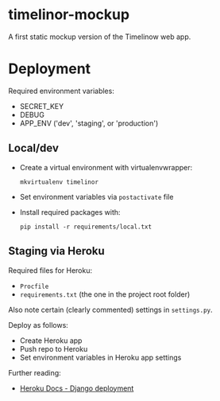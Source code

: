 # timelinor-mockup
A first static mockup version of the Timelinow web app.

# Deployment

Required environment variables:
* SECRET_KEY
* DEBUG
* APP_ENV ('dev', 'staging', or 'production')
## Local/dev

* Create a virtual environment with virtualenvwrapper:

    `mkvirtualenv timelinor` 

* Set environment variables via `postactivate` file
* Install required packages with:

    `pip install -r requirements/local.txt`

## Staging via Heroku

Required files for Heroku:
* `Procfile`
* `requirements.txt` (the one in the project root folder)

Also note certain (clearly commented) settings in `settings.py`.

Deploy as follows:
* Create Heroku app
* Push repo to Heroku
* Set environment variables in Heroku app settings

Further reading:
* [Heroku Docs - Django deployment](https://devcenter.heroku.com/articles/django-app-configuration)

